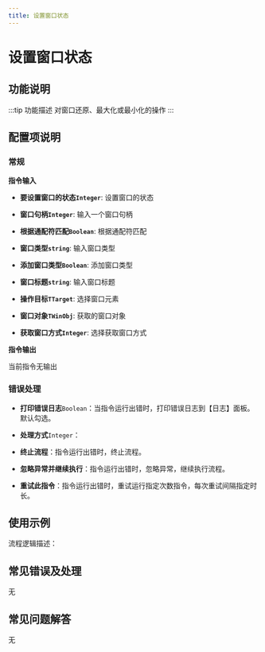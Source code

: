 ```yaml
---
title: 设置窗口状态
---
```


# 设置窗口状态

## 功能说明

:::tip 功能描述
对窗口还原、最大化或最小化的操作
:::

## 配置项说明

### 常规

**指令输入**

- **要设置窗口的状态`Integer`**: 设置窗口的状态

- **窗口句柄`Integer`**: 输入一个窗口句柄

- **根据通配符匹配`Boolean`**: 根据通配符匹配

- **窗口类型`string`**: 输入窗口类型

- **添加窗口类型`Boolean`**: 添加窗口类型

- **窗口标题`string`**: 输入窗口标题

- **操作目标`TTarget`**: 选择窗口元素

- **窗口对象`TWinObj`**: 获取的窗口对象

- **获取窗口方式`Integer`**: 选择获取窗口方式


**指令输出**

当前指令无输出

### 错误处理

- **打印错误日志**`Boolean`：当指令运行出错时，打印错误日志到【日志】面板。默认勾选。

- **处理方式**`Integer`：

 - **终止流程**：指令运行出错时，终止流程。

 - **忽略异常并继续执行**：指令运行出错时，忽略异常，继续执行流程。

 - **重试此指令**：指令运行出错时，重试运行指定次数指令，每次重试间隔指定时长。

## 使用示例

流程逻辑描述：

## 常见错误及处理

无

## 常见问题解答

无

